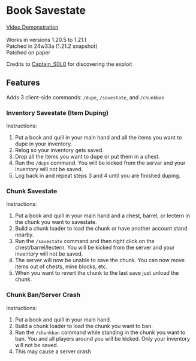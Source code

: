 # Book Savestate
[Video Demonstration](https://youtu.be/tD6eCmdbPp0)\
\
Works in versions 1.20.5 to 1.21.1\
Patched in 24w33a (1.21.2 snapshot)\
Patched on paper

Credits to [Captain_S0L0](https://github.com/Captain-S0L0) for discovering the exploit

## Features
Adds 3 client-side commands: `/dupe`, `/savestate`, and `/chunkban`

### Inventory Savestate (Item Duping)
Instructions:
1. Put a book and quill in your main hand and all the items you want to dupe in your inventory.
2. Relog so your inventory gets saved.
3. Drop all the items you want to dupe or put them in a chest.
4. Run the `/dupe` command. You will be kicked from the server and your inventory will not be saved.
5. Log back in and repeat steps 3 and 4 until you are finished duping.

### Chunk Savestate
Instructions:
1. Put a book and quill in your main hand and a chest, barrel, or lectern in the chunk you want to savestate.
2. Build a chunk loader to load the chunk or have another account stand nearby.
3. Run the `/savestate` command and then right click on the chest/barrel/lectern. You will be kicked from the server and your inventory will not be saved.
4. The server will now be unable to save the chunk. You can now move items out of chests, mine blocks, etc.
5. When you want to revert the chunk to the last save just unload the chunk.

### Chunk Ban/Server Crash
Instructions:
1. Put a book and quill in your main hand.
2. Build a chunk loader to load the chunk you want to ban.
3. Run the `/chunkban` command while standing in the chunk you want to ban. You and all players around you will be kicked. Only your inventory will not be saved.
4. This may cause a server crash
